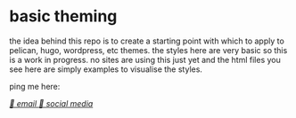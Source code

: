 # basic theming

the idea behind this repo is to create a starting point with which to apply to pelican, hugo, wordpress, etc themes. the styles here are very basic so this is a work in progress. no sites are using this just yet and the html files you see here are simply examples to visualise the styles.

<p>ping me here:</p>
<address>
    <a href="mailto:fyrfli@diaspora.im">📧 email </a>
    <a href="https://diaspora.im/@fyrfli">💬 social media</a>
</address>
